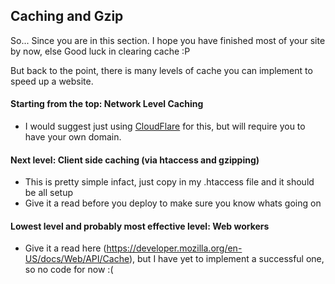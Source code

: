 ## Caching and Gzip

So... Since you are in this section. I hope you have finished most of your site by now, else Good luck in clearing cache :P

But back to the point, there is many levels of cache you can implement to speed up a website.

#### Starting from the top: Network Level Caching

- I would suggest just using [CloudFlare](https://cloudflare.com/) for this, but will require you to have your own domain.

#### Next level: Client side caching (via htaccess and gzipping)

- This is pretty simple infact, just copy in my .htaccess file and it should be all setup
- Give it a read before you deploy to make sure you know whats going on

#### Lowest level and probably most effective level: Web workers

- Give it a read here (https://developer.mozilla.org/en-US/docs/Web/API/Cache), but I have yet to implement a successful one, so no code for now :(